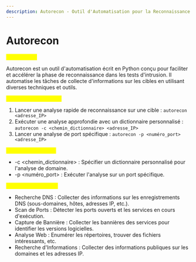 ```yaml
---
description: Autorecon - Outil d'Automatisation pour la Reconnaissance de Systèmes
---
```


# Autorecon

<mark style="color:yellow;">Description :</mark>&#x20;

Autorecon est un outil d'automatisation écrit en Python conçu pour faciliter et accélérer la phase de reconnaissance dans les tests d'intrusion. Il automatise les tâches de collecte d'informations sur les cibles en utilisant diverses techniques et outils.

<mark style="color:yellow;">Exemples d'utilisation :</mark>

1. Lancer une analyse rapide de reconnaissance sur une cible : `autorecon <adresse_IP>`
2. Exécuter une analyse approfondie avec un dictionnaire personnalisé : `autorecon -c <chemin_dictionnaire> <adresse_IP>`
3. Lancer une analyse de port spécifique : `autorecon -p <numéro_port> <adresse_IP>`

<mark style="color:yellow;">Options Principales :</mark>

* \-c \<chemin\_dictionnaire> : Spécifier un dictionnaire personnalisé pour l'analyse de domaine.
* \-p \<numéro\_port> : Exécuter l'analyse sur un port spécifique.

<mark style="color:yellow;">Fonctionnalités Clés :</mark>

* Recherche DNS : Collecter des informations sur les enregistrements DNS (sous-domaines, hôtes, adresses IP, etc.).
* Scan de Ports : Détecter les ports ouverts et les services en cours d'exécution.
* Capture de Bannière : Collecter les bannières des services pour identifier les versions logicielles.
* Analyse Web : Enumérer les répertoires, trouver des fichiers intéressants, etc.
* Recherche d'Informations : Collecter des informations publiques sur les domaines et les adresses IP.
